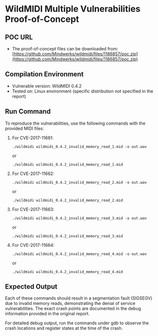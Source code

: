 # WildMIDI Multiple Vulnerabilities Proof-of-Concept

## POC URL
- The proof-of-concept files can be downloaded from: [https://github.com/Mindwerks/wildmidi/files/1186857/poc.zip](https://github.com/Mindwerks/wildmidi/files/1186857/poc.zip)

## Compilation Environment
- Vulnerable version: WildMIDI 0.4.2
- Tested on: Linux environment (specific distribution not specified in the report)

## Run Command
To reproduce the vulnerabilities, use the following commands with the provided MIDI files:

1. For CVE-2017-11661:
   ```
   ./wildmidi wildmidi_0.4.2_invalid_memory_read_1.mid -o out.wav
   ```
   or
   ```
   ./wildmidi wildmidi_0.4.2_invalid_memory_read_1.mid
   ```

2. For CVE-2017-11662:
   ```
   ./wildmidi wildmidi_0.4.2_invalid_memory_read_2.mid -o out.wav
   ```
   or
   ```
   ./wildmidi wildmidi_0.4.2_invalid_memory_read_2.mid
   ```

3. For CVE-2017-11663:
   ```
   ./wildmidi wildmidi_0.4.2_invalid_memory_read_3.mid -o out.wav
   ```
   or
   ```
   ./wildmidi wildmidi_0.4.2_invalid_memory_read_3.mid
   ```

4. For CVE-2017-11664:
   ```
   ./wildmidi wildmidi_0.4.2_invalid_memory_read_4.mid -o out.wav
   ```
   or
   ```
   ./wildmidi wildmidi_0.4.2_invalid_memory_read_4.mid
   ```

## Expected Output
Each of these commands should result in a segmentation fault (SIGSEGV) due to invalid memory reads, demonstrating the denial of service vulnerabilities. The exact crash points are documented in the debug information provided in the original report.

For detailed debug output, run the commands under gdb to observe the crash locations and register states at the time of the crash.